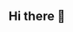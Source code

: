 ## Hi there 👋

<!--
**IsaacMartinez12345/IsaacMartinez12345** is a ✨ _special_ ✨ repository because its `README.md` (this file) appears on your GitHub profile.

Here are some ideas to get you started:

- 🔭 I’m currently working on getting my associates in cyber security and transferring to Cal State San Bernandino 
- 🌱 I’m currently learning how to cook more healthier meals
- ⚡ Fun fact: I love going to gym

# 💻 Tech Stack:
![C](https://img.shields.io/badge/c-%2300599C.svg?style=for-the-badge&logo=c&logoColor=white) ![C#](https://img.shields.io/badge/c%23-%23239120.svg?style=for-the-badge&logo=csharp&logoColor=white) ![C++](https://img.shields.io/badge/c++-%2300599C.svg?style=for-the-badge&logo=c%2B%2B&logoColor=white) ![HTML5](https://img.shields.io/badge/html5-%23E34F26.svg?style=for-the-badge&logo=html5&logoColor=white) ![JavaScript](https://img.shields.io/badge/javascript-%23323330.svg?style=for-the-badge&logo=javascript&logoColor=%23F7DF1E) ![PowerShell](https://img.shields.io/badge/PowerShell-%235391FE.svg?style=for-the-badge&logo=powershell&logoColor=white) ![Windows Terminal](https://img.shields.io/badge/Windows%20Terminal-%234D4D4D.svg?style=for-the-badge&logo=windows-terminal&logoColor=white)
# 📊 GitHub Stats:
![](https://github-readme-stats.vercel.app/api?username=IsaacMartinez12345&theme=dark&hide_border=false&include_all_commits=true&count_private=false)<br/>
![](https://github-readme-streak-stats.herokuapp.com/?user=IsaacMartinez12345&theme=dark&hide_border=false)<br/>
![](https://github-readme-stats.vercel.app/api/top-langs/?username=IsaacMartinez12345&theme=dark&hide_border=false&include_all_commits=true&count_private=false&layout=compact)

---
[![](https://visitcount.itsvg.in/api?id=IsaacMartinez12345&icon=0&color=0)](https://visitcount.itsvg.in)

-->
